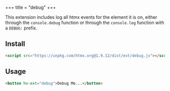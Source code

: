 +++
title = "debug"
+++

This extension includes log all htmx events for the element it is on, either through the `console.debug` function
or through the `console.log` function with a `DEBUG:` prefix.

## Install

```html
<script src="https://unpkg.com/htmx.org@1.9.12/dist/ext/debug.js"></script>
```

## Usage

```html
<button hx-ext="debug">Debug Me...</button>
```
